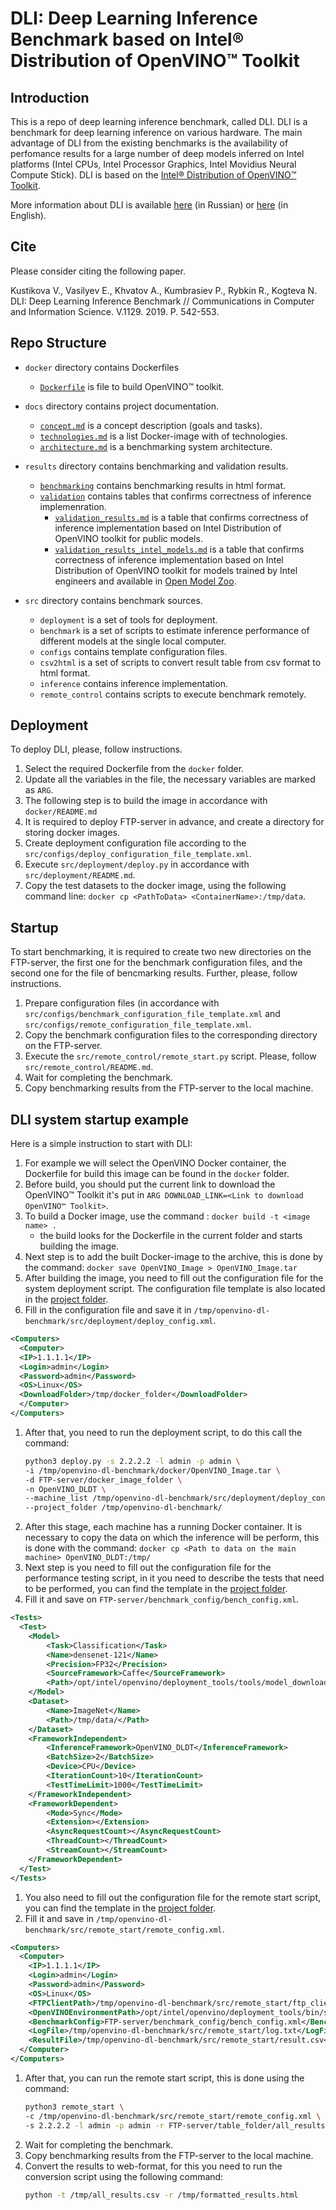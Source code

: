 # DLI: Deep Learning Inference Benchmark based on Intel® Distribution of OpenVINO™ Toolkit

## Introduction

This is a repo of deep learning inference benchmark, called DLI.
DLI is a benchmark for deep learning inference on various hardware.
The main advantage of DLI from the existing benchmarks
is the availability of perfomance results for a large number
of deep models inferred on Intel platforms (Intel CPUs, Intel
Processor Graphics, Intel Movidius Neural Compute Stick).
DLI is based on the [Intel® Distribution of OpenVINO™ Toolkit][openvino-toolkit].

More information about DLI is available
[here][dli-ru-web-page] (in Russian)
or [here][dli-web-page] (in English).

## Cite

Please consider citing the following paper.

Kustikova V., Vasilyev E., Khvatov A., Kumbrasiev P., Rybkin R.,
Kogteva N. DLI: Deep Learning Inference Benchmark //
Communications in Computer and Information Science.
V.1129. 2019. P. 542-553.

## Repo Structure
- `docker` directory contains Dockerfiles
  - [`Dockerfile`](docker/Dockerfile) is file to build OpenVINO™ toolkit.

- `docs` directory contains project documentation.
  - [`concept.md`](docs/concept.md) is a concept description
    (goals and tasks).
  - [`technologies.md`](docs/technologies.md) is a list Docker-image with
    of technologies.
  - [`architecture.md`](docs/architecture.md) is a benchmarking
    system architecture.

- `results` directory contains benchmarking and validation results.
  - [`benchmarking`](results/benchmarking) contains benchmarking 
    results in html format.
  - [`validation`](results/validation) contains tables that confirms 
    correctness of inference implemenration.
    - [`validation_results.md`](results/validation/validation_results.md) 
      is a table that confirms correctness of inference implementation 
      based on Intel Distribution of OpenVINO toolkit for public models.
    - [`validation_results_intel_models.md`](results/validation/validation_results_intel_models.md)
      is a table that confirms correctness of inference implementation 
      based on Intel Distribution of OpenVINO toolkit for models trained
      by Intel engineers and available in [Open Model Zoo][open-model-zoo].

- `src` directory contains benchmark sources.
  - `deployment` is a set of tools for deployment.
  - `benchmark` is a set of scripts to estimate inference
    performance of different models at the single local computer.
  - `configs` contains template configuration files.
  - `csv2html` is a set of scripts to convert result table
    from csv format to html format.
  - `inference` contains inference implementation.
  - `remote_control` contains scripts to execute benchmark
    remotely.

## Deployment

To deploy DLI, please, follow instructions.

1. Select the required Dockerfile from the `docker` folder.
1. Update all the variables in the file, the necessary
   variables are marked as `ARG`.
1. The following step is to build the image in accordance with
   `docker/README.md`
1. It is required to deploy FTP-server in advance,
   and create a directory for storing docker images.
1. Create deployment configuration file according to
   the `src/configs/deploy_configuration_file_template.xml`.
1. Execute `src/deployment/deploy.py` in accordance with `src/deployment/README.md`.
1. Copy the test datasets to the docker image, using the following
   command line: `docker cp <PathToData> <ContainerName>:/tmp/data`.

## Startup

To start benchmarking, it is required to create two new directories
on the FTP-server, the first one for the benchmark configuration files,
and the second one for the file of bencmarking results. Further, please,
follow instructions.

1. Prepare configuration files (in accordance with
   `src/configs/benchmark_configuration_file_template.xml` and
   `src/configs/remote_configuration_file_template.xml`.
1. Copy the benchmark configuration files to the corresponding directory
   on the FTP-server.
1. Execute the `src/remote_control/remote_start.py` script. Please, follow
   `src/remote_control/README.md`.
1. Wait for completing the benchmark.
1. Copy benchmarking results from the FTP-server to the local machine.

## DLI system startup example
Here is a simple instruction to start with DLI:
1. For example we will select the OpenVINO Docker container,
   the Dockerfile for build this image can be found in the `docker` folder.
1. Before build, you should put the current link to download
   the OpenVINO™ Toolkit it's put in
   `ARG DOWNLOAD_LINK=<Link to download OpenVINO™ Toolkit>`.
1. To build a Docker image, use the command : `docker build -t <image name> . `
   - the build looks for the Dockerfile in the current folder and starts
   building the image.
1. Next step is to add the built Docker-image to the archive,
   this is done by the command: `docker save OpenVINO_Image > OpenVINO_Image.tar`
1. After building the image, you need to fill out the configuration file for
   the system deployment script. The configuration file template is also located
   in the [project folder](`src/config/deploy_configuration_file_template.xml`).
1. Fill in the configuration file and save it in
   `/tmp/openvino-dl-benchmark/src/deployment/deploy_config.xml`.
```xml
<Computers>
  <Computer>
  <IP>1.1.1.1</IP>
  <Login>admin</Login>
  <Password>admin</Password>
  <OS>Linux</OS>
  <DownloadFolder>/tmp/docker_folder</DownloadFolder>
  </Computer>
</Computers>
```
1. After that, you need to run the deployment script, to do this call the
   command: 
   ```bash
   python3 deploy.py -s 2.2.2.2 -l admin -p admin \
   -i /tmp/openvino-dl-benchmark/docker/OpenVINO_Image.tar \
   -d FTP-server/docker_image_folder \
   -n OpenVINO_DLDT \
   --machine_list /tmp/openvino-dl-benchmark/src/deployment/deploy_config.xml \
   --project_folder /tmp/openvino-dl-benchmark/
    ```
1. After this stage, each machine has a running Docker container.
   It is necessary to copy the data on which the inference will be perform,
   this is done with the command:
   `docker cp <Path to data on the main machine> OpenVINO_DLDT:/tmp/`
1. Next step is you need to fill out the configuration file
   for the performance testing script, in it you need to describe the tests
   that need to be performed, you can find the template in the
   [project folder](src/config/benchmark_configuration_file_template.xml).
1. Fill it and save on `FTP-server/benchmark_config/bench_config.xml`.
```xml
<Tests>
  <Test>
    <Model>
        <Task>Classification</Task>
        <Name>densenet-121</Name>
        <Precision>FP32</Precision>
        <SourceFramework>Caffe</SourceFramework>
        <Path>/opt/intel/openvino/deployment_tools/tools/model_downloader/public/densenet-121/FP32</Path>
    </Model>
    <Dataset>
        <Name>ImageNet</Name>
        <Path>/tmp/data/</Path>
    </Dataset>
    <FrameworkIndependent>
        <InferenceFramework>OpenVINO_DLDT</InferenceFramework>
        <BatchSize>2</BatchSize>
        <Device>CPU</Device>
        <IterationCount>10</IterationCount>
        <TestTimeLimit>1000</TestTimeLimit>
    </FrameworkIndependent>
    <FrameworkDependent>
        <Mode>Sync</Mode>
        <Extension></Extension>
        <AsyncRequestCount></AsyncRequestCount>
        <ThreadCount></ThreadCount>
        <StreamCount></StreamCount>
    </FrameworkDependent>
  </Test>
</Tests>
```
1. You also need to fill out the configuration file for the
   remote start script, you can find the template in the
   [project folder](src/config/remote_configuration_file_template.xml).
1. Fill it and save in
   `/tmp/openvino-dl-benchmark/src/remote_start/remote_config.xml`.
```xml
<Computers>
  <Computer>
    <IP>1.1.1.1</IP>
    <Login>admin</Login>
    <Password>admin</Password>
    <OS>Linux</OS>
    <FTPClientPath>/tmp/openvino-dl-benchmark/src/remote_start/ftp_client.py</FTPClientPath>
    <OpenVINOEnvironmentPath>/opt/intel/openvino/deployment_tools/bin/setupvars.sh</OpenVINOEnvironmentPath>
    <BenchmarkConfig>FTP-server/benchmark_config/bench_config.xml</BenchmarkConfig>
    <LogFile>/tmp/openvino-dl-benchmark/src/remote_start/log.txt</LogFile>
    <ResultFile>/tmp/openvino-dl-benchmark/src/remote_start/result.csv</ResultFile>
  </Computer>
</Computers>
```
1. After that, you can run the remote start script,
   this is done using the command:
   ```bash
   python3 remote_start \
   -c /tmp/openvino-dl-benchmark/src/remote_start/remote_config.xml \
   -s 2.2.2.2 -l admin -p admin -r FTP-server/table_folder/all_results.csv
   ```
1. Wait for completing the benchmark.
1. Copy benchmarking results from the FTP-server to the local machine.
1. Convert the results to web-format, for this you need to run the conversion
   script using the following command:
   ```bash
   python -t /tmp/all_results.csv -r /tmp/formatted_results.html
   ```

<!-- LINKS -->
[openvino-toolkit]: https://software.intel.com/en-us/openvino-toolkit
[dli-ru-web-page]: http://hpc-education.unn.ru/dli-ru
[dli-web-page]: http://hpc-education.unn.ru/dli
[open-model-zoo]: https://github.com/opencv/open_model_zoo
